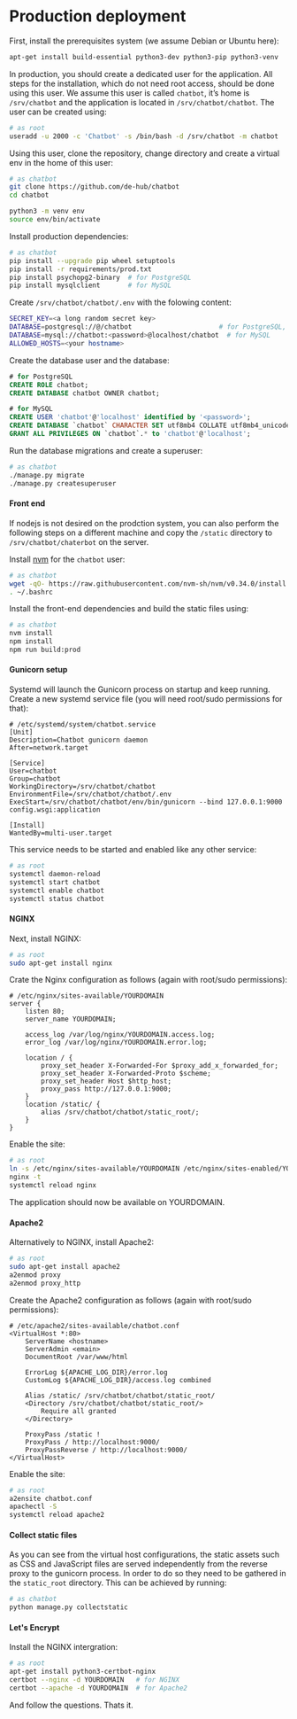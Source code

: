 Production deployment
=====================

First, install the prerequisites system (we assume Debian or Ubuntu here):

```bash
apt-get install build-essential python3-dev python3-pip python3-venv
```

In production, you should create a dedicated user for the application. All steps for the installation, which do not need root access, should be done using this user. We assume this user is called `chatbot`, it’s home is `/srv/chatbot` and the application is located in `/srv/chatbot/chatbot`. The user can be created using:

```bash
# as root
useradd -u 2000 -c 'Chatbot' -s /bin/bash -d /srv/chatbot -m chatbot
```

Using this user, clone the repository, change directory and create a virtual env in the home of this user:

```bash
# as chatbot
git clone https://github.com/de-hub/chatbot
cd chatbot

python3 -m venv env
source env/bin/activate
```

Install production dependencies:

```bash
# as chatbot
pip install --upgrade pip wheel setuptools
pip install -r requirements/prod.txt
pip install psychopg2-binary  # for PostgreSQL
pip install mysqlclient       # for MySQL
```

Create `/srv/chatbot/chatbot/.env` with the folowing content:

```bash
SECRET_KEY=<a long random secret key>
DATABASE=postgresql://@/chatbot                      # for PostgreSQL, using peer auth
DATABASE=mysql://chatbot:<password>@localhost/chatbot  # for MySQL
ALLOWED_HOSTS=<your hostname>
```

Create the database user and the database:

```sql
# for PostgreSQL
CREATE ROLE chatbot;
CREATE DATABASE chatbot OWNER chatbot;

# for MySQL
CREATE USER 'chatbot'@'localhost' identified by '<password>';
CREATE DATABASE `chatbot` CHARACTER SET utf8mb4 COLLATE utf8mb4_unicode_ci;
GRANT ALL PRIVILEGES ON `chatbot`.* to 'chatbot'@'localhost';
```

Run the database migrations and create a superuser:

```bash
# as chatbot
./manage.py migrate
./manage.py createsuperuser
```

#### Front end

If nodejs is not desired on the prodction system, you can also perform the following steps on a different machine and copy the `/static` directory to `/srv/chatbot/chaterbot` on the server.

Install [nvm](https://github.com/nvm-sh/nvm) for the `chatbot` user:

```bash
# as chatbot
wget -qO- https://raw.githubusercontent.com/nvm-sh/nvm/v0.34.0/install.sh | bash
. ~/.bashrc
```

Install the front-end dependencies and build the static files using:

```bash
# as chatbot
nvm install
npm install
npm run build:prod
```

#### Gunicorn setup

Systemd will launch the Gunicorn process on startup and keep running. Create a new systemd service file (you will need root/sudo permissions for that):

```
# /etc/systemd/system/chatbot.service
[Unit]
Description=Chatbot gunicorn daemon
After=network.target

[Service]
User=chatbot
Group=chatbot
WorkingDirectory=/srv/chatbot/chatbot
EnvironmentFile=/srv/chatbot/chatbot/.env
ExecStart=/srv/chatbot/chatbot/env/bin/gunicorn --bind 127.0.0.1:9000 config.wsgi:application

[Install]
WantedBy=multi-user.target
```

This service needs to be started and enabled like any other service:

```bash
# as root
systemctl daemon-reload
systemctl start chatbot
systemctl enable chatbot
systemctl status chatbot
```

#### NGINX

Next, install NGINX:

```bash
# as root
sudo apt-get install nginx
```

Crate the Nginx configuration as follows (again with root/sudo permissions):

```
# /etc/nginx/sites-available/YOURDOMAIN
server {
    listen 80;
    server_name YOURDOMAIN;

    access_log /var/log/nginx/YOURDOMAIN.access.log;
    error_log /var/log/nginx/YOURDOMAIN.error.log;

    location / {
        proxy_set_header X-Forwarded-For $proxy_add_x_forwarded_for;
        proxy_set_header X-Forwarded-Proto $scheme;
        proxy_set_header Host $http_host;
        proxy_pass http://127.0.0.1:9000;
    }
    location /static/ {
        alias /srv/chatbot/chatbot/static_root/;
    }
}
```

Enable the site:

```bash
# as root
ln -s /etc/nginx/sites-available/YOURDOMAIN /etc/nginx/sites-enabled/YOURDOMAIN
nginx -t
systemctl reload nginx
```

The application should now be available on YOURDOMAIN.

#### Apache2

Alternatively to NGINX, install Apache2:

```bash
# as root
sudo apt-get install apache2
a2enmod proxy
a2enmod proxy_http
```

Create the Apache2 configuration as follows (again with root/sudo permissions):

```
# /etc/apache2/sites-available/chatbot.conf
<VirtualHost *:80>
    ServerName <hostname>
    ServerAdmin <emain>
    DocumentRoot /var/www/html

    ErrorLog ${APACHE_LOG_DIR}/error.log
    CustomLog ${APACHE_LOG_DIR}/access.log combined

    Alias /static/ /srv/chatbot/chatbot/static_root/
    <Directory /srv/chatbot/chatbot/static_root/>
        Require all granted
    </Directory>

    ProxyPass /static !
    ProxyPass / http://localhost:9000/
    ProxyPassReverse / http://localhost:9000/
</VirtualHost>
```

Enable the site:

```bash
# as root
a2ensite chatbot.conf
apachectl -S
systemctl reload apache2
```

#### Collect static files

As you can see from the virtual host configurations, the static assets such as CSS and JavaScript files are served independently from the reverse proxy to the gunicorn process. In order to do so they need to be gathered in the `static_root` directory. This can be achieved by running:

```bash
# as chatbot
python manage.py collectstatic
```

#### Let's Encrypt

Install the NGINX intergration:

```bash
# as root
apt-get install python3-certbot-nginx
certbot --nginx -d YOURDOMAIN   # for NGINX
certbot --apache -d YOURDOMAIN  # for Apache2
```

And follow the questions. Thats it.
